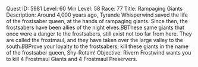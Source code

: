 Quest ID: 5981
Level: 60
Min Level: 58
Race: 77
Title: Rampaging Giants
Description: Around 4,000 years ago, Tyrande Whisperwind saved the life of the frostsaber queen, at the hands of rampaging giants. Since then, the frostsabers have been allies of the night elves.$B$BThese same giants that once were a danger to the frostsabers, still exist not too far from here. They are called the frostmaul, and they have taken over the large valley to the south.$B$BProve your loyalty to the frostsabers; kill these giants in the name of the frostsaber queen, Shy-Rotam!
Objective: Rivern Frostwind wants you to kill 4 Frostmaul Giants and 4 Frostmaul Preservers.
